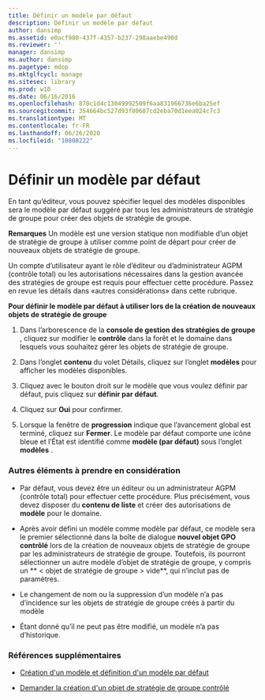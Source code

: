 ```yaml
---
title: Définir un modèle par défaut
description: Définir un modèle par défaut
author: dansimp
ms.assetid: e0acf980-437f-4357-b237-298aaebe490d
ms.reviewer: ''
manager: dansimp
ms.author: dansimp
ms.pagetype: mdop
ms.mktglfcycl: manage
ms.sitesec: library
ms.prod: w10
ms.date: 06/16/2016
ms.openlocfilehash: 870c1d4c13049992509f6aa831966736e6ba25ef
ms.sourcegitcommit: 354664bc527d93f80687cd2eba70d1eea024c7c3
ms.translationtype: MT
ms.contentlocale: fr-FR
ms.lasthandoff: 06/26/2020
ms.locfileid: "10808222"
---
```

# Définir un modèle par défaut


En tant qu’éditeur, vous pouvez spécifier lequel des modèles disponibles sera le modèle par défaut suggéré par tous les administrateurs de stratégie de groupe pour créer des objets de stratégie de groupe.

**Remarques**  Un modèle est une version statique non modifiable d’un objet de stratégie de groupe à utiliser comme point de départ pour créer de nouveaux objets de stratégie de groupe.

 

Un compte d’utilisateur ayant le rôle d’éditeur ou d’administrateur AGPM (contrôle total) ou les autorisations nécessaires dans la gestion avancée des stratégies de groupe est requis pour effectuer cette procédure. Passez en revue les détails dans «autres considérations» dans cette rubrique.

**Pour définir le modèle par défaut à utiliser lors de la création de nouveaux objets de stratégie de groupe**

1.  Dans l’arborescence de la **console de gestion des stratégies de groupe** , cliquez sur modifier le **contrôle** dans la forêt et le domaine dans lesquels vous souhaitez gérer les objets de stratégie de groupe.

2.  Dans l’onglet **contenu** du volet Détails, cliquez sur l’onglet **modèles** pour afficher les modèles disponibles.

3.  Cliquez avec le bouton droit sur le modèle que vous voulez définir par défaut, puis cliquez sur **définir par défaut**.

4.  Cliquez sur **Oui** pour confirmer.

5.  Lorsque la fenêtre de **progression** indique que l’avancement global est terminé, cliquez sur **Fermer**. Le modèle par défaut comporte une icône bleue et l’État est identifié comme **modèle (par défaut)** sous l’onglet **modèles** .

### Autres éléments à prendre en considération

-   Par défaut, vous devez être un éditeur ou un administrateur AGPM (contrôle total) pour effectuer cette procédure. Plus précisément, vous devez disposer du **contenu de liste** et créer des autorisations de **modèle** pour le domaine.

-   Après avoir défini un modèle comme modèle par défaut, ce modèle sera le premier sélectionné dans la boîte de dialogue **nouvel objet GPO contrôlé** lors de la création de nouveaux objets de stratégie de groupe par les administrateurs de stratégie de groupe. Toutefois, ils pourront sélectionner un autre modèle d’objet de stratégie de groupe, y compris un ** &lt; objet de stratégie de groupe &gt; vide**, qui n’inclut pas de paramètres.

-   Le changement de nom ou la suppression d’un modèle n’a pas d’incidence sur les objets de stratégie de groupe créés à partir du modèle

-   Étant donné qu’il ne peut pas être modifié, un modèle n’a pas d’historique.

### Références supplémentaires

-   [Création d'un modèle et définition d'un modèle par défaut](creating-a-template-and-setting-a-default-template.md)

-   [Demander la création d'un objet de stratégie de groupe contrôlé](request-the-creation-of-a-new-controlled-gpo.md)

 

 





